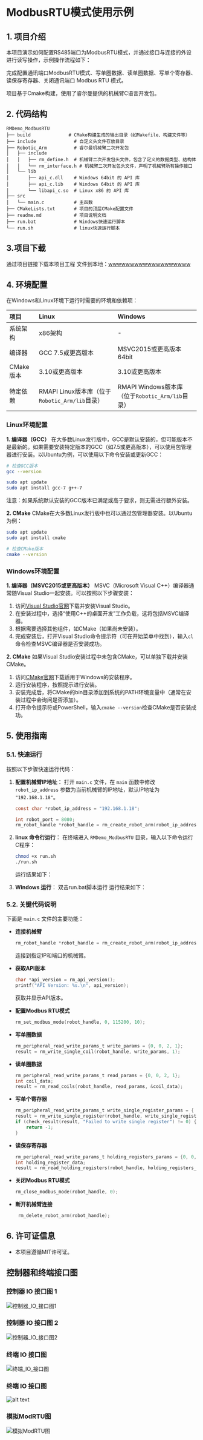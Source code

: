 #  ModbusRTU模式使用示例

## **1. 项目介绍**
本项目演示如何配置RS485端口为ModbusRTU模式，并通过接口与连接的外设进行读写操作，示例操作流程如下：

完成配置通讯端口ModbusRTU模式、写单圈数据、读单圈数据、写单个寄存器、读保存寄存器、关闭通讯端口 Modbus RTU 模式。

项目基于Cmake构建，使用了睿尔曼提供的机械臂C语言开发包。

## **2. 代码结构**
```
RMDemo_ModbusRTU
├── build              # CMake构建生成的输出目录（如Makefile、构建文件等）
├── include              # 自定义头文件存放目录
├── Robotic_Arm          # 睿尔曼机械臂二次开发包
│   ├── include
│   │   ├── rm_define.h  # 机械臂二次开发包头文件，包含了定义的数据类型、结构体
│   │   └── rm_interface.h # 机械臂二次开发包头文件，声明了机械臂所有操作接口
│   └── lib
│       ├── api_c.dll    # Windows 64bit 的 API 库
│       ├── api_c.lib    # Windows 64bit 的 API 库
│       └── libapi_c.so  # Linux x86 的 API 库
├── src
│   └── main.c           # 主函数
├── CMakeLists.txt       # 项目的顶层CMake配置文件
├── readme.md            # 项目说明文档
├── run.bat              # Windows快速运行脚本
└── run.sh               # linux快速运行脚本
```

## **3.项目下载**

通过项目链接下载本项目工程 文件到本地：[wwwwwwwwwwwwwwwwwww]()

## **4. 环境配置**

在Windows和Linux环境下运行时需要的环境和依赖项：

| 项目      | Linux                                          | Windows                                          |
| :-------- | :--------------------------------------------- | :----------------------------------------------- |
| 系统架构  | x86架构                                        | -                                                |
| 编译器    | GCC 7.5或更高版本                              | MSVC2015或更高版本 64bit                         |
| CMake版本 | 3.10或更高版本                                 | 3.10或更高版本                                   |
| 特定依赖  | RMAPI Linux版本库（位于`Robotic_Arm/lib`目录） | RMAPI Windows版本库（位于`Robotic_Arm/lib`目录） |

### Linux环境配置

**1. 编译器（GCC）**
在大多数Linux发行版中，GCC是默认安装的，但可能版本不是最新的。如果需要安装特定版本的GCC（如7.5或更高版本），可以使用包管理器进行安装。以Ubuntu为例，可以使用以下命令安装或更新GCC：

```bash
# 检查GCC版本
gcc --version

sudo apt update
sudo apt install gcc-7 g++-7  
```

注意：如果系统默认安装的GCC版本已满足或高于要求，则无需进行额外安装。

**2. CMake**
CMake在大多数Linux发行版中也可以通过包管理器安装。以Ubuntu为例：

```bash
sudo apt update
sudo apt install cmake

# 检查CMake版本
cmake --version
```

### Windows环境配置

**1. 编译器（MSVC2015或更高版本）**
MSVC（Microsoft Visual C++）编译器通常随Visual Studio一起安装。可以按照以下步骤安装：

1. 访问[Visual Studio官网](https://visualstudio.microsoft.com/)下载并安装Visual Studio。
2. 在安装过程中，选择“使用C++的桌面开发”工作负载，这将包括MSVC编译器。
3. 根据需要选择其他组件，如CMake（如果尚未安装）。
4. 完成安装后，打开Visual Studio命令提示符（可在开始菜单中找到），输入`cl`命令检查MSVC编译器是否安装成功。

**2. CMake**
如果Visual Studio安装过程中未包含CMake，可以单独下载并安装CMake。

1. 访问[CMake官网](https://cmake.org/download/)下载适用于Windows的安装程序。
2. 运行安装程序，按照提示进行安装。
3. 安装完成后，将CMake的bin目录添加到系统的PATH环境变量中（通常在安装过程中会询问是否添加）。
4. 打开命令提示符或PowerShell，输入`cmake --version`检查CMake是否安装成功。

## **5. 使用指南**

### **5.1. 快速运行**

按照以下步骤快速运行代码：

1. **配置机械臂IP地址**：
   打开 `main.c` 文件，在 `main` 函数中修改 `robot_ip_address` 参数为当前机械臂的IP地址，默认IP地址为 `"192.168.1.18"`。

   ```C
   const char *robot_ip_address = "192.168.1.18";

   int robot_port = 8080;
   rm_robot_handle *robot_handle = rm_create_robot_arm(robot_ip_address, robot_port);
   ```

2. **linux 命令行运行**：
   在终端进入 `RMDemo_ModbusRTU` 目录，输入以下命令运行C程序： 

   ```bash
   chmod +x run.sh
   ./run.sh
   ```

   运行结果如下：


3. **Windows 运行**： 双击run.bat脚本运行
   运行结果如下：


### **5.2. 关键代码说明**

下面是 `main.c` 文件的主要功能：

- **连接机械臂**

    ```C
    rm_robot_handle *robot_handle = rm_create_robot_arm(robot_ip_address, robot_port);
    ```
  连接到指定IP和端口的机械臂。

- **获取API版本**

    ```C
    char *api_version = rm_api_version();
    printf("API Version: %s.\n", api_version);
    ```
  获取并显示API版本。

- **配置Modbus RTU模式**

    ```C
    rm_set_modbus_mode(robot_handle, 0, 115200, 10);
    ```

- **写单圈数据**

    ```C
    rm_peripheral_read_write_params_t write_params = {0, 0, 2, 1};
    result = rm_write_single_coil(robot_handle, write_params, 1);
    ```

- **读单圈数据**

    ```C
    rm_peripheral_read_write_params_t read_params = {0, 0, 2, 1};
    int coil_data;
    result = rm_read_coils(robot_handle, read_params, &coil_data);
    ```

- **写单个寄存器**

    ```C
    rm_peripheral_read_write_params_t write_single_register_params = { 0, 0, 2, 1};
    result = rm_write_single_register(robot_handle, write_single_register_params, 180);
    if (check_result(result, "Failed to write single register") != 0) {
        return -1;
    }
    ```

- **读保存寄存器**

    ```C
    rm_peripheral_read_write_params_t holding_registers_params = {0, 0, 2, 1};
    int holding_register_data;
    result = rm_read_holding_registers(robot_handle, holding_registers_params, &holding_register_data);
    ```

- **关闭Modbus RTU模式**

    ```C
    rm_close_modbus_mode(robot_handle, 0);
    ```

- **断开机械臂连接**

    ```C
     rm_delete_robot_arm(robot_handle);
    ```


## **6. 许可证信息**

* 本项目遵循MIT许可证。


## 控制器和终端接口图

### 控制器 IO 接口图 1
![控制器_IO_接口图1](Controller_IO_Interface_Diagram1.png)

### 控制器 IO 接口图 2
![控制器_IO_接口图2](Controller_IO_Interface_Diagram2.png)

### 终端 IO 接口图
![终端_IO_接口图](End_IO_Interface_Diagram.png)

### 终端 IO 接口图
![alt text](End_Interface.png)

### 模拟ModRTU图
![模拟ModRTU图](modRTU.png)


